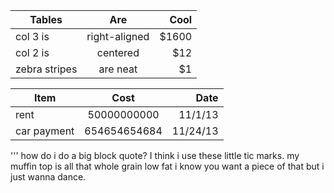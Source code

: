 | Tables        | Are           | Cool  |
| ------------- |:-------------:| -----:|
| col 3 is      | right-aligned | $1600 |
| col 2 is      | centered      |   $12 |
| zebra stripes | are neat      |    $1 |


|Item          | Cost        | Date   |
|--------------|:-------------:|--------:|
|rent          | 50000000000 | 11/1/13|
|car payment  | 654654654684 | 11/24/13| 


'''
how do i do a big block quote? I think i use these little tic marks. my muffin top is all that whole grain low fat i know you want a piece of that but i just wanna dance.
```
